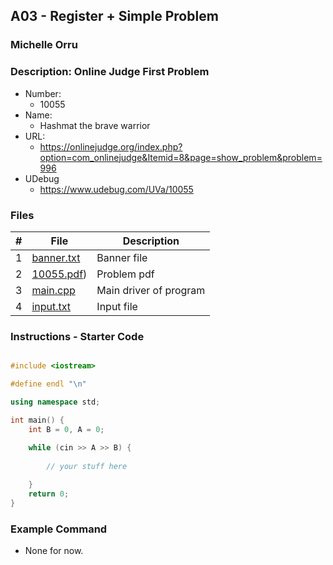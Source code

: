 ## A03 - Register + Simple Problem
### Michelle Orru
### Description: Online Judge First Problem

- Number:
  - 10055 
- Name:
  - Hashmat the brave warrior
- URL:
  - https://onlinejudge.org/index.php?option=com_onlinejudge&Itemid=8&page=show_problem&problem=996
- UDebug
  - https://www.udebug.com/UVa/10055

### Files

|   #   | File     | Description                      |
| :---: | -------- | -------------------------------- |
|   1   | [banner.txt](https://github.com/michelle083/4883_ProgTech_Michelle/blob/main/Assignments/A03/banner.txt) | Banner file  |
|   2   | [10055.pdf](https://github.com/michelle083/4883_ProgTech/blob/main/Assignments/A03/P10055.pdf)) |  Problem pdf  |
|   3   | [main.cpp](https://github.com/michelle083/4883_ProgTech_Michelle/blob/main/Assignments/A03/main.cpp) | Main driver of program |
|   4   | [input.txt](https://github.com/michelle083/4883_ProgTech_Michelle/blob/main/Assignments/A03/input.txt) | Input file |


### Instructions - Starter Code

```cpp

#include <iostream>

#define endl "\n"

using namespace std;

int main() {
    int B = 0, A = 0;
    
    while (cin >> A >> B) {
        
        // your stuff here

    }
    return 0;
}
```


### Example Command

- None for now. 
